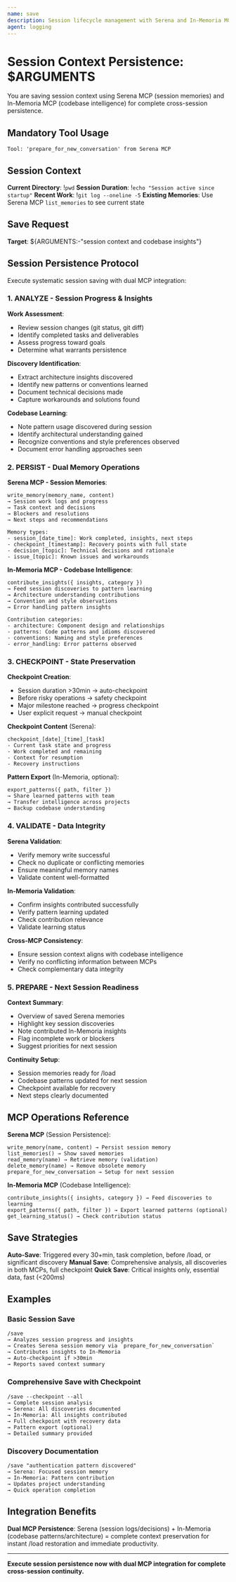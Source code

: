```yaml
---
name: save
description: Session lifecycle management with Serena and In-Memoria MCP integration for persistent context
agent: logging
---
```


# Session Context Persistence: $ARGUMENTS

You are saving session context using Serena MCP (session memories) and In-Memoria MCP (codebase intelligence) for complete cross-session persistence.

## Mandatory Tool Usage
```
Tool: 'prepare_for_new_conversation' from Serena MCP
```

## Session Context

**Current Directory**: !`pwd`
**Session Duration**: !`echo "Session active since startup"`
**Recent Work**: !`git log --oneline -5`
**Existing Memories**: Use Serena MCP `list_memories` to see current state

## Save Request

**Target**: ${ARGUMENTS:-"session context and codebase insights"}

## Session Persistence Protocol

Execute systematic session saving with dual MCP integration:

### 1. ANALYZE - Session Progress & Insights

**Work Assessment**:
- Review session changes (git status, git diff)
- Identify completed tasks and deliverables
- Assess progress toward goals
- Determine what warrants persistence

**Discovery Identification**:
- Extract architecture insights discovered
- Identify new patterns or conventions learned
- Document technical decisions made
- Capture workarounds and solutions found

**Codebase Learning**:
- Note pattern usage discovered during session
- Identify architectural understanding gained
- Recognize conventions and style preferences observed
- Document error handling approaches seen

### 2. PERSIST - Dual Memory Operations

**Serena MCP - Session Memories**:
```
write_memory(memory_name, content)
→ Session work logs and progress
→ Task context and decisions
→ Blockers and resolutions
→ Next steps and recommendations

Memory types:
- session_[date_time]: Work completed, insights, next steps
- checkpoint_[timestamp]: Recovery points with full state
- decision_[topic]: Technical decisions and rationale
- issue_[topic]: Known issues and workarounds
```

**In-Memoria MCP - Codebase Intelligence**:
```
contribute_insights({ insights, category })
→ Feed session discoveries to pattern learning
→ Architecture understanding contributions
→ Convention and style observations
→ Error handling pattern insights

Contribution categories:
- architecture: Component design and relationships
- patterns: Code patterns and idioms discovered
- conventions: Naming and style preferences
- error_handling: Error patterns observed
```

### 3. CHECKPOINT - State Preservation

**Checkpoint Creation**:
- Session duration >30min → auto-checkpoint
- Before risky operations → safety checkpoint
- Major milestone reached → progress checkpoint
- User explicit request → manual checkpoint

**Checkpoint Content** (Serena):
```
checkpoint_[date]_[time]_[task]
- Current task state and progress
- Work completed and remaining
- Context for resumption
- Recovery instructions
```

**Pattern Export** (In-Memoria, optional):
```
export_patterns({ path, filter })
→ Share learned patterns with team
→ Transfer intelligence across projects
→ Backup codebase understanding
```

### 4. VALIDATE - Data Integrity

**Serena Validation**:
- Verify memory write successful
- Check no duplicate or conflicting memories
- Ensure meaningful memory names
- Validate content well-formatted

**In-Memoria Validation**:
- Confirm insights contributed successfully
- Verify pattern learning updated
- Check contribution relevance
- Validate learning status

**Cross-MCP Consistency**:
- Ensure session context aligns with codebase intelligence
- Verify no conflicting information between MCPs
- Check complementary data integrity

### 5. PREPARE - Next Session Readiness

**Context Summary**:
- Overview of saved Serena memories
- Highlight key session discoveries
- Note contributed In-Memoria insights
- Flag incomplete work or blockers
- Suggest priorities for next session

**Continuity Setup**:
- Session memories ready for /load
- Codebase patterns updated for next session
- Checkpoint available for recovery
- Next steps clearly documented

## MCP Operations Reference

**Serena MCP** (Session Persistence):
```
write_memory(name, content) → Persist session memory
list_memories() → Show saved memories
read_memory(name) → Retrieve memory (validation)
delete_memory(name) → Remove obsolete memory
prepare_for_new_conversation → Setup for next session
```

**In-Memoria MCP** (Codebase Intelligence):
```
contribute_insights({ insights, category }) → Feed discoveries to learning
export_patterns({ path, filter }) → Export learned patterns (optional)
get_learning_status() → Check contribution status
```

## Save Strategies

**Auto-Save**: Triggered every 30+min, task completion, before /load, or significant discovery
**Manual Save**: Comprehensive analysis, all discoveries in both MCPs, full checkpoint
**Quick Save**: Critical insights only, essential data, fast (<200ms)

## Examples

### Basic Session Save
```
/save
→ Analyzes session progress and insights
→ Creates Serena session memory via `prepare_for_new_conversation`
→ Contributes insights to In-Memoria
→ Auto-checkpoint if >30min
→ Reports saved context summary
```

### Comprehensive Save with Checkpoint
```
/save --checkpoint --all
→ Complete session analysis
→ Serena: All discoveries documented
→ In-Memoria: All insights contributed
→ Full checkpoint with recovery data
→ Pattern export (optional)
→ Detailed summary provided
```

### Discovery Documentation
```
/save "authentication pattern discovered"
→ Serena: Focused session memory
→ In-Memoria: Pattern contribution
→ Updates project understanding
→ Quick operation completion
```

## Integration Benefits

**Dual MCP Persistence**: Serena (session logs/decisions) + In-Memoria (codebase patterns/architecture) = complete context preservation for instant /load restoration and immediate productivity.

---

**Execute session persistence now with dual MCP integration for complete cross-session continuity.**
